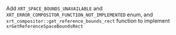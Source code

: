 Add `XRT_SPACE_BOUNDS_UNAVAILABLE` and `XRT_ERROR_COMPOSITOR_FUNCTION_NOT_IMPLEMENTED` enum, 
and `xrt_compositor::get_reference_bounds_rect` function to implement `xrGetReferenceSpaceBoundsRect`
